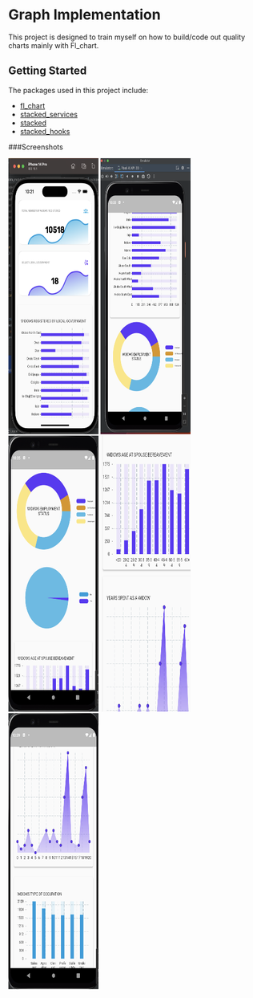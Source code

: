 # Graph Implementation

This project is designed to train myself 
on how to build/code out quality charts mainly with Fl_chart.

## Getting Started

The packages used in this project include:
- [fl_chart](https://pub.dev/packages/fl_chart)
- [stacked_services](https://pub.dev/packages/fl_chart)
- [stacked](https://pub.dev/packages/fl_chart)
- [stacked_hooks](https://pub.dev/packages/fl_chart)

###Screenshots

<img src="/asset/images/screenshot1.png" alt="Alt text" title="Optional title" width="180" height="550">

<img src="/asset/images/screenshot2.png" alt="Alt text" title="Optional title" width="180" height="550">

<img src="/asset/images/screenshot3.png" alt="Alt text" title="Optional title" width="180" height="550">

<img src="/asset/images/screenshot4.png" alt="Alt text" title="Optional title" width="180" height="550">

<img src="/asset/images/screenshot5.png" alt="Alt text" title="Optional title" width="180" height="550">
